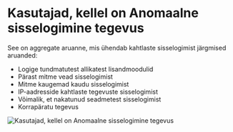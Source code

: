 <properties
    pageTitle="Kasutajad, kellel on Anomaalne sisselogimine tegevus"
    description="Aruanne, mis näitab, et kõik kasutajakontod, mille Anomaalne sisselogimine tegevuse on tuvastatud."
    services="active-directory"
    documentationCenter=""
    authors="SSalahAhmed"
    manager="gchander"
    editor=""/>

<tags
    ms.service="active-directory"
    ms.workload="identity"
    ms.tgt_pltfrm="na"
    ms.devlang="na"
    ms.topic="article"
    ms.date="03/04/2016"
    ms.author="saah;kenhoff"/>

# <a name="users-with-anomalous-sign-in-activity"></a>Kasutajad, kellel on Anomaalne sisselogimine tegevus
See on aggregate aruanne, mis ühendab kahtlaste sisselogimist järgmised aruanded:

<ul><li>Logige tundmatutest allikatest lisandmoodulid</li>
<li>Pärast mitme vead sisselogimist</li>
<li>Mitme kaugemad kaudu sisselogimist</li>
<li>IP-aadresside kahtlaste tegevuste sisselogimist</li>
<li>Võimalik, et nakatunud seadmetest sisselogimist</li>
<li>Korrapäratu tegevus</li>
</ul>


![Kasutajad, kellel on Anomaalne sisselogimine tegevus](./media/active-directory-reporting-users-with-anomalous-sign-in-activity/usersWithAnomalousSignInActivity.PNG)
